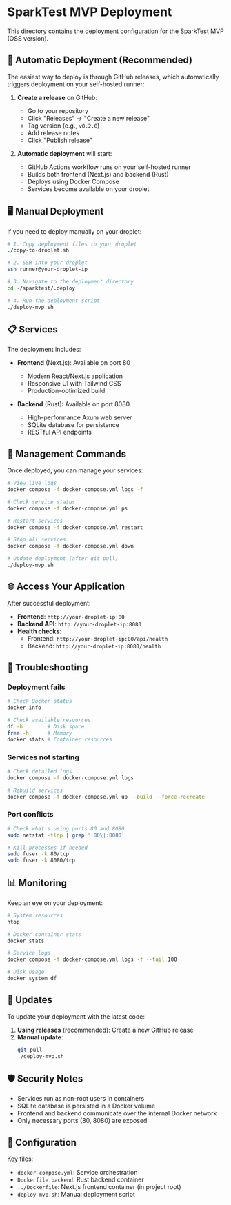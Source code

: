 # SparkTest MVP Deployment

This directory contains the deployment configuration for the SparkTest MVP (OSS version).

## 🚀 Automatic Deployment (Recommended)

The easiest way to deploy is through GitHub releases, which automatically triggers deployment on your self-hosted runner:

1. **Create a release** on GitHub:
   - Go to your repository
   - Click "Releases" → "Create a new release"
   - Tag version (e.g., `v0.2.0`)
   - Add release notes
   - Click "Publish release"

2. **Automatic deployment** will start:
   - GitHub Actions workflow runs on your self-hosted runner
   - Builds both frontend (Next.js) and backend (Rust)
   - Deploys using Docker Compose
   - Services become available on your droplet

## 🖥️ Manual Deployment

If you need to deploy manually on your droplet:

```bash
# 1. Copy deployment files to your droplet
./copy-to-droplet.sh

# 2. SSH into your droplet
ssh runner@your-droplet-ip

# 3. Navigate to the deployment directory
cd ~/sparktest/.deploy

# 4. Run the deployment script
./deploy-mvp.sh
```

## 📋 Services

The deployment includes:

- **Frontend** (Next.js): Available on port 80
  - Modern React/Next.js application
  - Responsive UI with Tailwind CSS
  - Production-optimized build

- **Backend** (Rust): Available on port 8080
  - High-performance Axum web server
  - SQLite database for persistence
  - RESTful API endpoints

## 🔧 Management Commands

Once deployed, you can manage your services:

```bash
# View live logs
docker compose -f docker-compose.yml logs -f

# Check service status
docker compose -f docker-compose.yml ps

# Restart services
docker compose -f docker-compose.yml restart

# Stop all services
docker compose -f docker-compose.yml down

# Update deployment (after git pull)
./deploy-mvp.sh
```

## 🌐 Access Your Application

After successful deployment:

- **Frontend**: `http://your-droplet-ip:80`
- **Backend API**: `http://your-droplet-ip:8080`
- **Health checks**: 
  - Frontend: `http://your-droplet-ip:80/api/health`
  - Backend: `http://your-droplet-ip:8080/health`

## 🐛 Troubleshooting

### Deployment fails
```bash
# Check Docker status
docker info

# Check available resources
df -h        # Disk space
free -h      # Memory
docker stats # Container resources
```

### Services not starting
```bash
# Check detailed logs
docker compose -f docker-compose.yml logs

# Rebuild services
docker compose -f docker-compose.yml up --build --force-recreate
```

### Port conflicts
```bash
# Check what's using ports 80 and 8080
sudo netstat -tlnp | grep ':80\|:8080'

# Kill processes if needed
sudo fuser -k 80/tcp
sudo fuser -k 8080/tcp
```

## 📊 Monitoring

Keep an eye on your deployment:

```bash
# System resources
htop

# Docker container stats
docker stats

# Service logs
docker compose -f docker-compose.yml logs -f --tail 100

# Disk usage
docker system df
```

## 🔄 Updates

To update your deployment with the latest code:

1. **Using releases** (recommended): Create a new GitHub release
2. **Manual update**:
   ```bash
   git pull
   ./deploy-mvp.sh
   ```

## 🛡️ Security Notes

- Services run as non-root users in containers
- SQLite database is persisted in a Docker volume
- Frontend and backend communicate over the internal Docker network
- Only necessary ports (80, 8080) are exposed

## 📝 Configuration

Key files:
- `docker-compose.yml`: Service orchestration
- `Dockerfile.backend`: Rust backend container
- `../Dockerfile`: Next.js frontend container (in project root)
- `deploy-mvp.sh`: Manual deployment script
